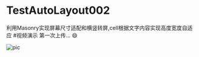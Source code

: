 # TestAutoLayout002
利用Masonry实现屏幕尺寸适配和横竖转屏,cell根据文字内容实现高度宽度自适应
#视频演示
第一次上传...
:smile:


![pic](https://github.com/mashun/TestAutoLayout002/raw/master/path/to/yanshi.gif)



